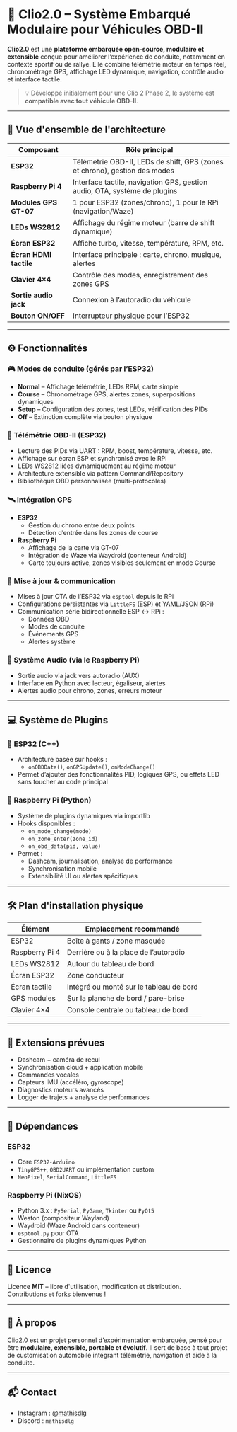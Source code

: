# 🚗 Clio2.0 – Système Embarqué Modulaire pour Véhicules OBD-II

**Clio2.0** est une **plateforme embarquée open-source, modulaire et extensible** conçue pour améliorer l’expérience de conduite, notamment en contexte sportif ou de rallye. Elle combine télémétrie moteur en temps réel, chronométrage GPS, affichage LED dynamique, navigation, contrôle audio et interface tactile.

> 💡 Développé initialement pour une Clio 2 Phase 2, le système est **compatible avec tout véhicule OBD-II**.

---

## 🧩 Vue d'ensemble de l'architecture

| Composant             | Rôle principal                                                         |
|-----------------------|------------------------------------------------------------------------|
| **ESP32**             | Télémetrie OBD-II, LEDs de shift, GPS (zones et chrono), gestion des modes |
| **Raspberry Pi 4**    | Interface tactile, navigation GPS, gestion audio, OTA, système de plugins |
| **Modules GPS GT-07** | 1 pour ESP32 (zones/chrono), 1 pour le RPi (navigation/Waze)            |
| **LEDs WS2812**       | Affichage du régime moteur (barre de shift dynamique)                   |
| **Écran ESP32**       | Affiche turbo, vitesse, température, RPM, etc.                          |
| **Écran HDMI tactile**| Interface principale : carte, chrono, musique, alertes                  |
| **Clavier 4×4**       | Contrôle des modes, enregistrement des zones GPS                        |
| **Sortie audio jack** | Connexion à l’autoradio du véhicule                                     |
| **Bouton ON/OFF**     | Interrupteur physique pour l’ESP32                                      |

---

## ⚙️ Fonctionnalités

### 🎮 Modes de conduite (gérés par l’ESP32)
- **Normal** – Affichage télémétrie, LEDs RPM, carte simple
- **Course** – Chronométrage GPS, alertes zones, superpositions dynamiques
- **Setup** – Configuration des zones, test LEDs, vérification des PIDs
- **Off** – Extinction complète via bouton physique

### 📡 Télémétrie OBD-II (ESP32)
- Lecture des PIDs via UART : RPM, boost, température, vitesse, etc.
- Affichage sur écran ESP et synchronisé avec le RPi
- LEDs WS2812 liées dynamiquement au régime moteur
- Architecture extensible via pattern Command/Repository
- Bibliothèque OBD personnalisée (multi-protocoles)

### 🛰️ Intégration GPS
- **ESP32**
  - Gestion du chrono entre deux points
  - Détection d’entrée dans les zones de course
- **Raspberry Pi**
  - Affichage de la carte via GT-07
  - Intégration de Waze via Waydroid (conteneur Android)
  - Carte toujours active, zones visibles seulement en mode Course

### 🔄 Mise à jour & communication
- Mises à jour OTA de l’ESP32 via `esptool` depuis le RPi
- Configurations persistantes via `LittleFS` (ESP) et YAML/JSON (RPi)
- Communication série bidirectionnelle ESP ↔ RPi :
  - Données OBD
  - Modes de conduite
  - Événements GPS
  - Alertes système

### 🎵 Système Audio (via le Raspberry Pi)
- Sortie audio via jack vers autoradio (AUX)
- Interface en Python avec lecteur, égaliseur, alertes
- Alertes audio pour chrono, zones, erreurs moteur

---

## 💻 Système de Plugins

### 🧩 ESP32 (C++)
- Architecture basée sur hooks :
  - `onOBDData()`, `onGPSUpdate()`, `onModeChange()`
- Permet d’ajouter des fonctionnalités PID, logiques GPS, ou effets LED sans toucher au code principal

### 🧩 Raspberry Pi (Python)
- Système de plugins dynamiques via importlib
- Hooks disponibles :
  - `on_mode_change(mode)`
  - `on_zone_enter(zone_id)`
  - `on_obd_data(pid, value)`
- Permet :
  - Dashcam, journalisation, analyse de performance
  - Synchronisation mobile
  - Extensibilité UI ou alertes spécifiques

---

## 🛠️ Plan d'installation physique

| Élément         | Emplacement recommandé             |
|-----------------|-------------------------------------|
| ESP32           | Boîte à gants / zone masquée        |
| Raspberry Pi 4  | Derrière ou à la place de l’autoradio |
| LEDs WS2812     | Autour du tableau de bord           |
| Écran ESP32     | Zone conducteur                     |
| Écran tactile   | Intégré ou monté sur le tableau de bord |
| GPS modules     | Sur la planche de bord / pare-brise |
| Clavier 4×4     | Console centrale ou tableau de bord |

---

## 🔮 Extensions prévues

- Dashcam + caméra de recul
- Synchronisation cloud + application mobile
- Commandes vocales
- Capteurs IMU (accéléro, gyroscope)
- Diagnostics moteurs avancés
- Logger de trajets + analyse de performances

---

## 🧪 Dépendances

### ESP32
- Core `ESP32-Arduino`
- `TinyGPS++`, `OBD2UART` ou implémentation custom
- `NeoPixel`, `SerialCommand`, `LittleFS`

### Raspberry Pi (NixOS)
- Python 3.x : `PySerial`, `PyGame`, `Tkinter` ou `PyQt5`
- Weston (compositeur Wayland)
- Waydroid (Waze Android dans conteneur)
- `esptool.py` pour OTA
- Gestionnaire de plugins dynamiques Python

---

## 📜 Licence

Licence **MIT** – libre d'utilisation, modification et distribution.  
Contributions et forks bienvenus !

---

## 🧠 À propos

Clio2.0 est un projet personnel d’expérimentation embarquée, pensé pour être **modulaire, extensible, portable et évolutif**. Il sert de base à tout projet de customisation automobile intégrant télémétrie, navigation et aide à la conduite.

---

## 📬 Contact

- Instagram : [@mathisdlg](https://instagram.com/mathisdlg)
- Discord : `mathisdlg`
